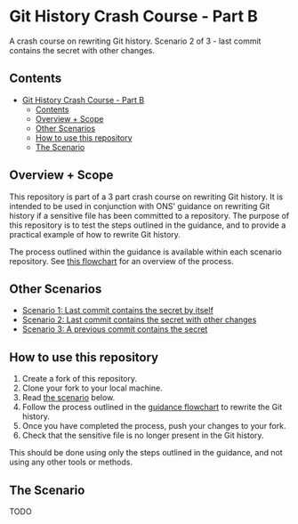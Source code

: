 # Git History Crash Course - Part B

A crash course on rewriting Git history. Scenario 2 of 3 - last commit contains the secret with other changes.

## Contents

- [Git History Crash Course - Part B](#git-history-crash-course---part-b)
  - [Contents](#contents)
  - [Overview + Scope](#overview--scope)
  - [Other Scenarios](#other-scenarios)
  - [How to use this repository](#how-to-use-this-repository)
  - [The Scenario](#the-scenario)

## Overview + Scope

This repository is part of a 3 part crash course on rewriting Git history. It is intended to be used in conjunction with ONS' guidance on rewriting Git history if a sensitive file has been committed to a repository. The purpose of this repository is to test the steps outlined in the guidance, and to provide a practical example of how to rewrite Git history.

The process outlined within the guidance is available within each scenario repository. See [this flowchart](./process_flowchart.png) for an overview of the process.

## Other Scenarios

- [Scenario 1: Last commit contains the secret by itself](https://github.com/ONS-Innovation/git-history-crash-course-a)
- [Scenario 2: Last commit contains the secret with other changes](https://github.com/ONS-Innovation/git-history-crash-course-b)
- [Scenario 3: A previous commit contains the secret](https://github.com/ONS-Innovation/git-history-crash-course-c)

## How to use this repository

1. Create a fork of this repository.
2. Clone your fork to your local machine.
3. Read [the scenario](#the-scenario) below.
4. Follow the process outlined in the [guidance flowchart](./process_flowchart.png) to rewrite the Git history.
5. Once you have completed the process, push your changes to your fork.
6. Check that the sensitive file is no longer present in the Git history.

This should be done using only the steps outlined in the guidance, and not using any other tools or methods.

## The Scenario

TODO
